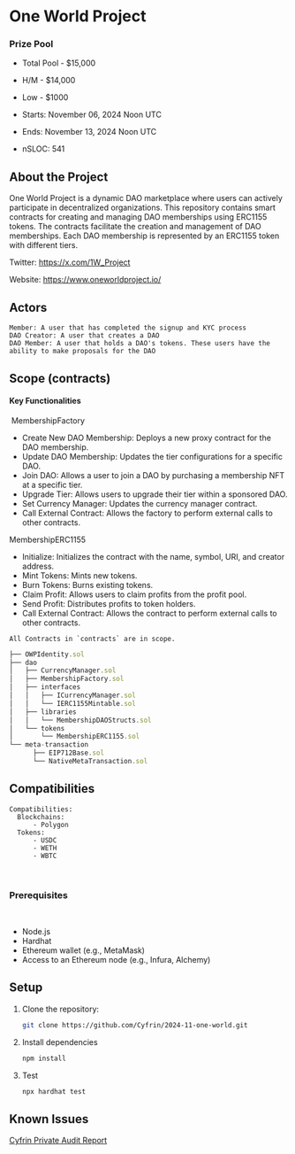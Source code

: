# One World Project

### Prize Pool

- Total Pool - $15,000
- H/M - $14,000
- Low - $1000

- Starts: November 06, 2024 Noon UTC
- Ends: November 13, 2024 Noon UTC

- nSLOC: 541

[//]: # (contest-details-open)

## About the Project

One World Project is a dynamic DAO marketplace where users can actively participate in decentralized organizations. This repository contains smart contracts for creating and managing DAO memberships using ERC1155 tokens. The contracts facilitate the creation and management of DAO memberships. Each DAO membership is represented by an ERC1155 token with different tiers.

Twitter: https://x.com/1W_Project

Website: https://www.oneworldproject.io/

## Actors

```text
Member: A user that has completed the signup and KYC process
DAO Creator: A user that creates a DAO
DAO Member: A user that holds a DAO's tokens. These users have the ability to make proposals for the DAO
```

[//]: # (contest-details-close)

[//]: # (scope-open)

## Scope (contracts)

#### Key Functionalities
​
MembershipFactory

- Create New DAO Membership: Deploys a new proxy contract for the DAO membership.
- Update DAO Membership: Updates the tier configurations for a specific DAO.
- Join DAO: Allows a user to join a DAO by purchasing a membership NFT at a specific tier.
- Upgrade Tier: Allows users to upgrade their tier within a sponsored DAO.
- Set Currency Manager: Updates the currency manager contract.
- Call External Contract: Allows the factory to perform external calls to other contracts.

 MembershipERC1155

- Initialize: Initializes the contract with the name, symbol, URI, and creator address.
- Mint Tokens: Mints new tokens.
- Burn Tokens: Burns existing tokens.
- Claim Profit: Allows users to claim profits from the profit pool.
- Send Profit: Distributes profits to token holders.
- Call External Contract: Allows the contract to perform external calls to other contracts.
​
```
All Contracts in `contracts` are in scope.
```
```js
├── OWPIdentity.sol
├── dao
│   ├── CurrencyManager.sol
│   ├── MembershipFactory.sol
│   ├── interfaces
│   │   ├── ICurrencyManager.sol
│   │   └── IERC1155Mintable.sol
│   ├── libraries
│   │   └── MembershipDAOStructs.sol
│   └── tokens
│       └── MembershipERC1155.sol
└── meta-transaction
      ├── EIP712Base.sol
      └── NativeMetaTransaction.sol
```

## Compatibilities

```
Compatibilities:
  Blockchains:
      - Polygon
  Tokens:
      - USDC
      - WETH
      - WBTC
```

[//]: # (scope-close)

[//]: # (getting-started-open)

​
### Prerequisites
​
- Node.js
- Hardhat
- Ethereum wallet (e.g., MetaMask)
- Access to an Ethereum node (e.g., Infura, Alchemy)

## Setup

1. Clone the repository:
    ```sh
    git clone https://github.com/Cyfrin/2024-11-one-world.git
    ```

2. Install dependencies
    ```sh
    npm install
    ```

3. Test
    ```sh
    npx hardhat test
    ```


[//]: # (getting-started-close)
[//]: # (known-issues-open)

## Known Issues

[Cyfrin Private Audit Report](https://github.com/user-attachments/files/17599046/2024-10-29-one-world-project-v2.0.pdf)


[//]: # (known-issues-close)
